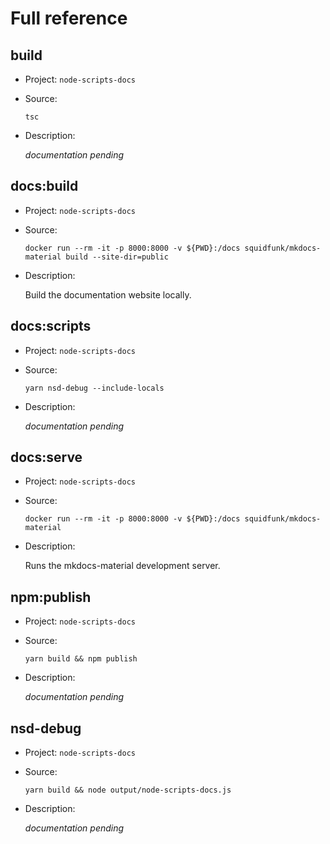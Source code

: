 # Full reference

## build

-   Project: `node-scripts-docs`
-   Source:

    ```shell
    tsc
    ```

-   Description:

    _documentation pending_

## docs:build

-   Project: `node-scripts-docs`
-   Source:

    ```shell
    docker run --rm -it -p 8000:8000 -v ${PWD}:/docs squidfunk/mkdocs-material build --site-dir=public
    ```

-   Description:

    Build the documentation website locally.

## docs:scripts

-   Project: `node-scripts-docs`
-   Source:

    ```shell
    yarn nsd-debug --include-locals
    ```

-   Description:

    _documentation pending_

## docs:serve

-   Project: `node-scripts-docs`
-   Source:

    ```shell
    docker run --rm -it -p 8000:8000 -v ${PWD}:/docs squidfunk/mkdocs-material
    ```

-   Description:

    Runs the mkdocs-material development server.

## npm:publish

-   Project: `node-scripts-docs`
-   Source:

    ```shell
    yarn build && npm publish
    ```

-   Description:

    _documentation pending_

## nsd-debug

-   Project: `node-scripts-docs`
-   Source:

    ```shell
    yarn build && node output/node-scripts-docs.js
    ```

-   Description:

    _documentation pending_
